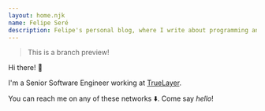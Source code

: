 ```yaml
---
layout: home.njk
name: Felipe Seré
description: Felipe's personal blog, where I write about programming and learn about web design.
---
```


> This is a branch preview!

Hi there! :wave:

I'm a Senior Software Engineer working at [TrueLayer](https://truelayer.com/).

You can reach me on any of these networks :arrow_down:. 
Come say _hello_!

